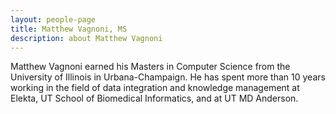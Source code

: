 ```yaml
---
layout: people-page
title: Matthew Vagnoni, MS
description: about Matthew Vagnoni
---
```


Matthew Vagnoni earned his Masters in Computer Science from the University of Illinois in Urbana-Champaign. He has spent more than 10 years working in the field of data integration and knowledge management at Elekta, UT School of Biomedical Informatics, and at UT MD Anderson.  
